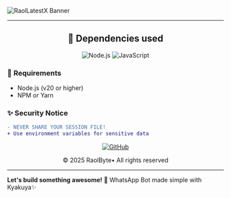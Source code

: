 ![RaolLatestX Banner](https://cardivo.vercel.app/api?name=Kyakuya✨&description=Kyakuya%20WhatsApp%20Bot%20with%20ESM%20plugins%20system&image=https://avatars.githubusercontent.com/u/217001119?u=b00d9a50b174eb37234827f0bce2f3a3463141fd&v=4&backgroundColor=%23ecf0f1&github=raolbyte&pattern=leaf&colorPattern=%23eaeaea)

---

</div>

<div align="center">
  <h2>🚀 Dependencies used</h2>
  
  ![Node.js](https://img.shields.io/badge/Node.js-339933?style=for-the-badge&logo=nodedotjs&logoColor=white)
  ![JavaScript](https://img.shields.io/badge/JavaScript-323330?style=for-the-badge&logo=javascript&logoColor=F7DF1E)
</div>

### 📃 **Requirements**

- Node.js (v20 or higher)
- NPM or Yarn

### ✨ **Security Notice**  
```diff
- NEVER SHARE YOUR SESSION FILE! 
+ Use environment variables for sensitive data
```

<footer align="center">
<a href="https://github.com/raolbyte" target="_blank" rel="noopener noreferrer">
<img src="https://img.shields.io/badge/GitHub-100000?style=for-the-badge&logo=github&logoColor=white" alt="GitHub" />
</a>
<p>© 2025 RaolByte• All rights reserved</p>
</footer>

---

**Let's build something awesome!** 🚀 WhatsApp Bot made simple with Kyakuya✨
